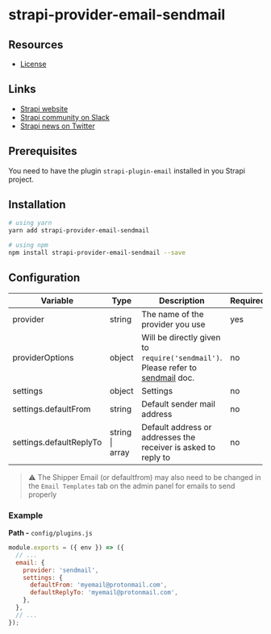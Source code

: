 # strapi-provider-email-sendmail

## Resources

- [License](LICENSE)

## Links

- [Strapi website](https://strapi.io/)
- [Strapi community on Slack](https://slack.strapi.io)
- [Strapi news on Twitter](https://twitter.com/strapijs)

## Prerequisites

You need to have the plugin `strapi-plugin-email` installed in you Strapi project.

## Installation

```bash
# using yarn
yarn add strapi-provider-email-sendmail

# using npm
npm install strapi-provider-email-sendmail --save
```

## Configuration

| Variable                | Type                    | Description                                                                                                              | Required | Default   |
| ----------------------- | ----------------------- | ------------------------------------------------------------------------------------------------------------------------ | -------- | --------- |
| provider                | string                  | The name of the provider you use                                                                                         | yes      |           |
| providerOptions         | object                  | Will be directly given to `require('sendmail')`. Please refer to [sendmail](https://www.npmjs.com/package/sendmail) doc. | no       | {}        |
| settings                | object                  | Settings                                                                                                                 | no       | {}        |
| settings.defaultFrom    | string                  | Default sender mail address                                                                                              | no       | undefined |
| settings.defaultReplyTo | string \| array<string> | Default address or addresses the receiver is asked to reply to                                                           | no       | undefined |

> :warning: The Shipper Email (or defaultfrom) may also need to be changed in the `Email Templates` tab on the admin panel for emails to send properly
### Example

**Path -** `config/plugins.js`

```js
module.exports = ({ env }) => ({
  // ...
  email: {
    provider: 'sendmail',
    settings: {
      defaultFrom: 'myemail@protonmail.com',
      defaultReplyTo: 'myemail@protonmail.com',
    },
  },
  // ...
});
```
